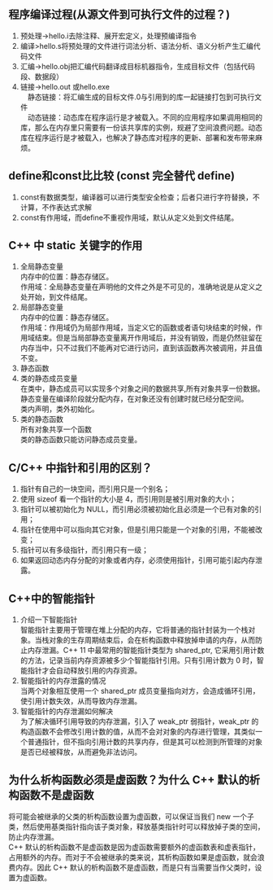 ## 程序编译过程(从源文件到可执行文件的过程？)
1. 预处理->hello.i去除注释、展开宏定义，处理预编译指令  
2. 编译>hello.s将预处理的文件进行词法分析、语法分析、语义分析产生汇编代码文件  
3. 汇编->hello.obj把汇编代码翻译成目标机器指令，生成目标文件（包括代码段、数据段）  
4. 链接->hello.out 或hello.exe  
　静态链接：将汇编生成的目标文件.0与引用到的库一起链接打包到可执行文件  
　动态链接：动态库在程序运行是才被载入。不同的应用程序如果调用相同的库，那么在内存里只需要有一份该共享库的实例，规避了空间浪费问题。动态库在程序运行是才被载入，也解决了静态库对程序的更新、部署和发布带来麻烦。  

## define和const⽐比较 (const 完全替代 define) 
1. const有数据类型，编译器可以进行类型安全检查；后者只进行字符替换，不计算，不作表达式求解  
2. const有作用域，而define不重视作用域，默认从定义处到文件结尾。

## C++ 中 static 关键字的作用
1. 全局静态变量  
内存中的位置：静态存储区。   
作用域：全局静态变量在声明他的文件之外是不可见的，准确地说是从定义之处开始，到文件结尾。  
2.  局部静态变量  
内存中的位置：静态存储区。  
作用域：作用域仍为局部作用域，当定义它的函数或者语句块结束的时候，作用域结束。但是当局部静态变量离开作用域后，并没有销毁，而是仍然驻留在内存当中，只不过我们不能再对它进行访问，直到该函数再次被调用，并且值不变。  
3. 静态函数  
4. 类的静态成员变量    
在类中，静态成员可以实现多个对象之间的数据共享,所有对象共享一份数据。  
静态变量在编译阶段就分配内存，在对象还没有创建时就已经分配空间。  
类内声明，类外初始化。  
5. 类的静态函数   
所有对象共享一个函数  
类的静态函数只能访问静态成员变量。  

## C/C++ 中指针和引用的区别？  
1. 指针有自己的一块空间，而引用只是一个别名；  
2. 使用 sizeof 看一个指针的大小是 4，而引用则是被引用对象的大小；  
3. 指针可以被初始化为 NULL，而引用必须被初始化且必须是一个已有对象的引用；  
4. 指针在使用中可以指向其它对象，但是引用只能是一个对象的引用，不能被改变；  
5. 指针可以有多级指针，而引用只有一级；  
6. 如果返回动态内存分配的对象或者内存，必须使用指针，引用可能引起内存泄露。  

## C++中的智能指针  
1. 介绍一下智能指针  
智能指针主要用于管理在堆上分配的内存，它将普通的指针封装为一个栈对象。当栈对象的生存周期结束后，会在析构函数中释放掉申请的内存，从而防止内存泄漏。C++ 11 中最常用的智能指针类型为 shared_ptr, 它采用引用计数的方法，记录当前内存资源被多少个智能指针引用。只有引用计数为 0 时，智能指针才会自动释放引用的内存资源。  
2. 智能指针的内存泄露的情况  
当两个对象相互使用一个 shared_ptr 成员变量指向对方，会造成循环引用，使引用计数失效，从而导致内存泄漏。   
3. 智能指针的内存泄漏如何解决   
为了解决循环引用导致的内存泄漏，引入了 weak_ptr 弱指针，weak_ptr 的构造函数不会修改引用计数的值，从而不会对对象的内存进行管理，其类似一个普通指针，但不指向引用计数的共享内存，但是其可以检测到所管理的对象是否已经被释放，从而避免非法访问。  

## 为什么析构函数必须是虚函数？为什么 C++ 默认的析构函数不是虚函数    
将可能会被继承的父类的析构函数设置为虚函数，可以保证当我们 new 一个子类，然后使用基类指针指向该子类对象，释放基类指针时可以释放掉子类的空间，防止内存泄漏。  
C++ 默认的析构函数不是虚函数是因为虚函数需要额外的虚函数表和虚表指针，占用额外的内存。而对于不会被继承的类来说，其析构函数如果是虚函数，就会浪费内存。因此 C++ 默认的析构函数不是虚函数，而是只有当需要当作父类时，设置为虚函数。  
